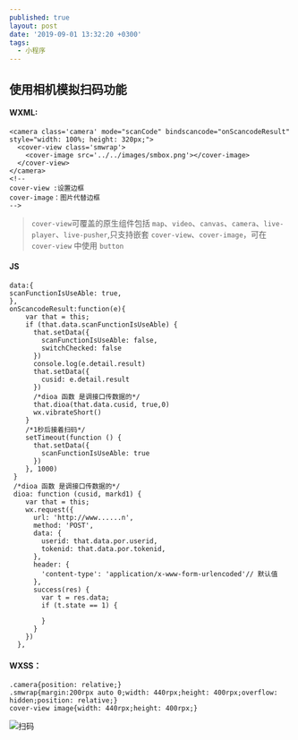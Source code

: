 ```yaml
---
published: true
layout: post
date: '2019-09-01 13:32:20 +0300'
tags:
  - 小程序
---
```

## 使用相机模拟扫码功能

#### WXML:
```
<camera class='camera' mode="scanCode" bindscancode="onScancodeResult"  style="width: 100%; height: 320px;">
  <cover-view class='smwrap'>
    <cover-image src='../../images/smbox.png'></cover-image>
  </cover-view>
</camera>
<!--
cover-view :设置边框
cover-image：图片代替边框
-->

```
> `cover-view`可覆盖的原生组件包括 `map`、`video`、`canvas`、`camera`、`live-player`、`live-pusher`,只支持嵌套 `cover-view`、`cover-image`，可在 `cover-view` 中使用 `button`


#### JS
```
data:{
scanFunctionIsUseAble: true,
},
onScancodeResult:function(e){
    var that = this;
    if (that.data.scanFunctionIsUseAble) {
      that.setData({
        scanFunctionIsUseAble: false,
        switchChecked: false
      })
      console.log(e.detail.result)
      that.setData({
        cusid: e.detail.result
      })
      /*dioa 函数 是调接口传数据的*/
      that.dioa(that.data.cusid, true,0)
      wx.vibrateShort()
    }
    /*1秒后接着扫码*/
    setTimeout(function () {
      that.setData({
        scanFunctionIsUseAble: true
      })
    }, 1000)
 }
 /*dioa 函数 是调接口传数据的*/
 dioa: function (cusid, markd1) {
    var that = this;
    wx.request({
      url: 'http://www......n',
      method: 'POST',
      data: {
        userid: that.data.por.userid,
        tokenid: that.data.por.tokenid,
      },
      header: {
        'content-type': 'application/x-www-form-urlencoded'// 默认值
      },
      success(res) {
        var t = res.data;
        if (t.state == 1) {
         
        }
      }
    })
  },
 ```
 
#### WXSS：
 
 ```
 .camera{position: relative;}
.smwrap{margin:200rpx auto 0;width: 440rpx;height: 400rpx;overflow: hidden;position: relative;}
cover-view image{width: 440rpx;height: 400rpx;}
```

![扫码]({{site.baseurl}}/assets/img/demo/201909/2019-09-06_00001.jpg)
